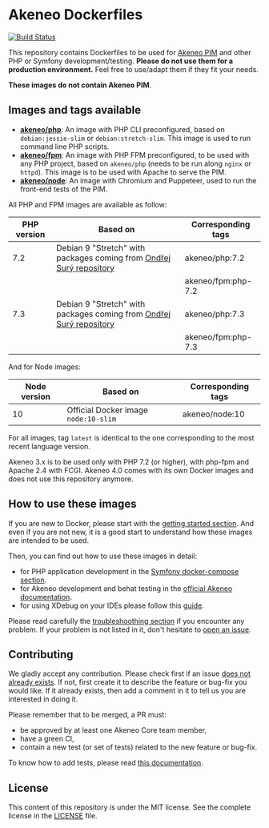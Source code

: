 # Akeneo Dockerfiles

[![Build Status](https://travis-ci.org/akeneo/Dockerfiles.svg?branch=master)](https://travis-ci.org/akeneo/Dockerfiles)

This repository contains Dockerfiles to be used for [Akeneo PIM](https://www.akeneo.com/) and other PHP or Symfony development/testing. **Please do not use them for a production environment.** Feel free to use/adapt them if they fit your needs.

**These images do not contain Akeneo PIM**.

## Images and tags available

- [**akeneo/php**](https://hub.docker.com/r/akeneo/php): An image with PHP CLI preconfigured, based on `debian:jessie-slim` or `debian:stretch-slim`. This image is used to run command line PHP scripts.
- [**akeneo/fpm**](https://hub.docker.com/r/akeneo/fpm): An image with PHP FPM preconfigured, to be used with any PHP project, based on `akeneo/php` (needs to be run along `nginx` or `httpd`). This image is to be used with Apache to serve the PIM.
- [**akeneo/node**](https://hub.docker.com/r/akeneo/node): An image with Chromium and Puppeteer, used to run the front-end tests of the PIM.

All PHP and FPM images are available as follow:

| PHP version | Based on                                                                                     | Corresponding tags |
|-------------|----------------------------------------------------------------------------------------------|--------------------|
| 7.2         | Debian 9 "Stretch" with packages coming from [Ondřej Surý repository](https://deb.sury.org/) | akeneo/php:7.2     |
|             |                                                                                              | akeneo/fpm:php-7.2 |
| 7.3         | Debian 9 "Stretch" with packages coming from [Ondřej Surý repository](https://deb.sury.org/) | akeneo/php:7.3     |
|             |                                                                                              | akeneo/fpm:php-7.3 |

And for Node images:

| Node version | Based on                             | Corresponding tags |
|--------------|--------------------------------------|--------------------|
| 10           | Official Docker image `node:10-slim` | akeneo/node:10     |

For all images, tag `latest` is identical to the one corresponding to the most recent language version.

Akeneo 3.x is to be used only with PHP 7.2 (or higher), with php-fpm and Apache 2.4 with FCGI.
Akeneo 4.0 comes with its own Docker images and does not use this repository anymore.

## How to use these images

If you are new to Docker, please start with the [getting started section](https://github.com/akeneo/Dockerfiles/blob/master/Docs/getting-started.md).
And even if you are not new, it is a good start to understand how these images are intended to be used.

Then, you can find out how to use these images in detail:
- for PHP application development in the [Symfony docker-compose section](https://github.com/akeneo/Dockerfiles/blob/master/Docs/symfony/compose.md).
- for Akeneo development and behat testing in the [official Akeneo documentation](https://docs.akeneo.com/).
- for using XDebug on your IDEs please follow this [guide](https://github.com/akeneo/Dockerfiles/blob/master/Docs/debugging.md).

Please read carefully the [troubleshoothing section](https://github.com/akeneo/Dockerfiles/blob/master/Docs/troubleshooting.md) if you encounter any problem.
If your problem is not listed in it, don't hesitate to [open an issue](https://github.com/akeneo/Dockerfiles/issues).

## Contributing

We gladly accept any contribution. Please check first if an issue [does not already exists](https://github.com/akeneo/Dockerfiles/issues).
If not, first create it to describe the feature or bug-fix you would like. If it already exists, then add a comment in it to tell us you are interested in doing it.

Please remember that to be merged, a PR must:
- be approved by at least one Akeneo Core team member,
- have a green CI,
- contain a new test (or set of tests) related to the new feature or bug-fix.

To know how to add tests, please read [this documentation](https://github.com/akeneo/Dockerfiles/blob/master/Docs/testing.md).

## License

This content of this repository is under the MIT license. See the complete license in the [LICENSE](https://github.com/akeneo/Dockerfiles/blob/master/LICENSE) file.
